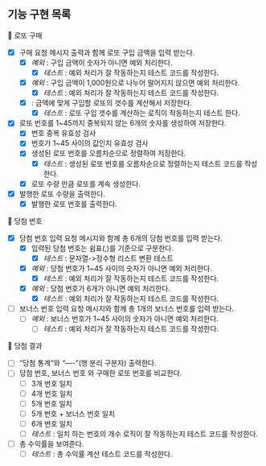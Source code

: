 ## 기능 구현 목록

<aside>
📌 로또 구매

</aside>

- [x]  구매 요청 메시지 출력과 함께 로또 구입 금액을 입력 받는다.
    - [x]  *예외* : 구입 금액이 숫자가 아니면 예외 처리한다.
        - [x]  *테스트* : 예외 처리가 잘 작동하는지 테스트 코드를 작성한다.
    - [x]  *예외* : 구입 금액이 1,000원으로 나누어 떨어지지 않으면 예외 처리한다.
        - [x]  *테스트* : 예외 처리가 잘 작동하는지 테스트 코드를 작성한다.
    - [x] : 금액에 맞게 구입할 로또의 갯수를 계산해서 저장한다.
        - [x] *테스트* : 로또 구입 갯수를 계산하는 로직이 작동하는지 테스트 한다.
- [x]  로또 번호를 1~45까지 중복되지 않는 6개의 숫자를 생성하여 저장한다.
    - [x]  번호 중복 유효성 검사
    - [x]  번호가 1~45 사이의 값인지 유효성 검사
    - [x]  생성된 로또 번호를 오름차순으로 정렬하여 저장한다.
        - [x]  *테스트* : 생성된 로또 번호를 오름차순으로 정렬하는지 테스트 코드를 작성한다.
    - [x]  로또 수량 만큼 로또를 계속 생성한다.
- [x]  발행한 로또 수량을 출력한다.
    - [x]  발행한 로또 번호를 출력한다.

<aside>
📌 당첨 번호

</aside>

- [x]  당첨 번호 입력 요청 메시지와 함께 총 6개의 당첨 번호를 입력 받는다.
    - [x]  입력된 당첨 번호는 쉼표(,)를 기준으로 구분한다.
        - [x] *테스트* : 문자열->정수형 리스트 변환 테스트
    - [x]  *예외* : 당첨 번호가 1~45 사이의 숫자가 아니면 예외 처리한다.
        - [x]  *테스트* : 예외 처리가 잘 작동하는지 테스트 코드를 작성한다.
    - [x]  *예외* : 당첨 번호가 6개가 아니면 예외 처리한다.
        - [x]  *테스트* : 예외 처리가 잘 작동하는지 테스트 코드를 작성한다.
- [ ]  보너스 번호 입력 요청 메시지와 함께 총 1개의 보너스 번호를 입력 받는다.
    - [ ]  *예외* : 보너스 번호가 1~45 사이의 숫자가 아니면 예외 처리한다.
        - [ ]  *테스트* : 예외 처리가 잘 작동하는지 테스트 코드를 작성한다.

<aside>
📌 당첨 결과

</aside>

- [ ]  “당첨 통계”와 “—-”(행 분리 구분자) 출력한다.
- [ ]  당첨 번호, 보너스 번호 와 구매한 로또 번호를 비교한다.
    - [ ]  3개 번호 일치
    - [ ]  4개 번호 일치
    - [ ]  5개 번호 일치
    - [ ]  5개 번호 + 보너스 번호 일치
    - [ ]  6개 번호 일치
    - [ ]  *테스트* : 일치 하는 번호의 개수 로직이 잘 작동하는지 테스트 코드를 작성한다.
- [ ]  총 수익률을 보여준다.
    - [ ]  *테스트* : 총 수익률 계산 테스트 코드를 작성한다.